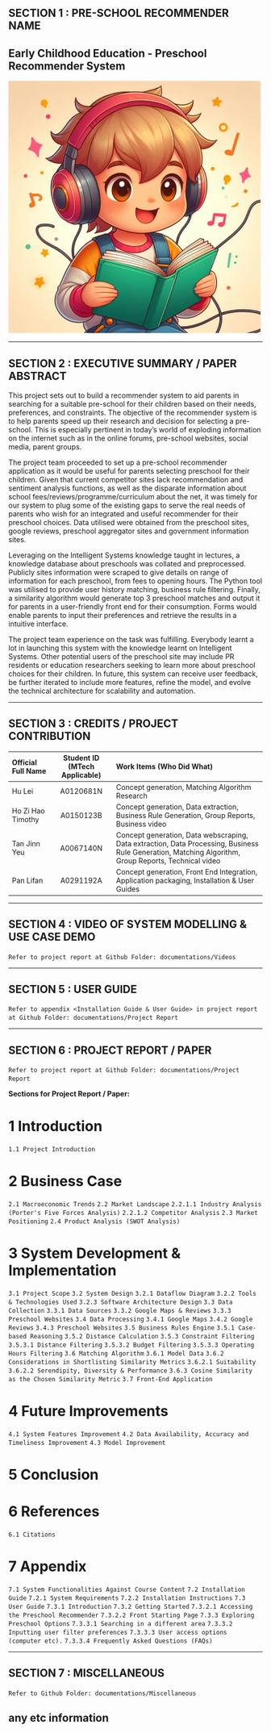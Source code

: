 ## SECTION 1 : PRE-SCHOOL RECOMMENDER NAME 
## Early Childhood Education - Preschool Recommender System

<img src="./Preschool_Recommender/documentations/Images/Logo_Project.jpeg"
         style="margin-right: 0px;"
         height="500" />


---

## SECTION 2 : EXECUTIVE SUMMARY / PAPER ABSTRACT
This project sets out to build a recommender system to aid parents in searching for a suitable pre-school for their children based on their needs, preferences, and constraints. The objective of the recommender system is to help parents speed up their research and decision for selecting a pre-school. This is especially pertinent in today’s world of exploding information on the internet such as in the online forums, pre-school websites, social media, parent groups. 

The project team proceeded to set up a pre-school recommender application as it would be useful for parents selecting preschool for their children. Given that current competitor sites lack recommendation and sentiment analysis functions, as well as the disparate information about school fees/reviews/programme/curriculum about the net, it was timely for our system to plug some of the existing gaps to serve the real needs of parents who wish for an integrated and useful recommender for their preschool choices. Data utilised were obtained from the preschool sites, google reviews, preschool aggregator sites and government information sites. 

Leveraging on the Intelligent Systems knowledge taught in lectures, a knowledge database about preschools was collated and preprocessed. Publicly sites information were scraped to give details on range of information for each preschool, from fees to opening hours. The Python tool was utilised to provide user history matching, business rule filtering. Finally, a similarity algorithm would generate top 3 preschool matches and output it for parents in a user-friendly front end for their consumption. Forms would enable parents to input their preferences and retrieve the results in a intuitive interface. 

The project team experience on the task was fulfilling. Everybody learnt a lot in launching this system with the knowledge learnt on Intelligent Systems. Other potential users of the preschool site may include PR residents or education researchers seeking to learn more about preschool choices for their children. In future, this system can receive user feedback, be further iterated to include more features, refine the model, and evolve the technical architecture for scalability and automation.

---

## SECTION 3 : CREDITS / PROJECT CONTRIBUTION

| Official Full Name  | Student ID (MTech Applicable)  | Work Items (Who Did What) |
| :------------ |:---------------:| :-----|
| Hu Lei            | A0120681N | Concept generation, Matching Algorithm Research |
| Ho Zi Hao Timothy | A0150123B | Concept generation, Data extraction, Business Rule Generation, Group Reports, Business video |
| Tan Jinn Yeu      | A0067140N | Concept generation, Data webscraping, Data extraction,  Data Processing, Business Rule Generation, Matching Algorithm, Group Reports, Technical video |
| Pan Lifan         | A0291192A | Concept generation, Front End Integration, Application packaging, Installation & User Guides |

---

## SECTION 4 : VIDEO OF SYSTEM MODELLING & USE CASE DEMO

`Refer to project report at Github Folder: documentations/Videos`

---

## SECTION 5 : USER GUIDE

`Refer to appendix <Installation Guide & User Guide> in project report at Github Folder: documentations/Project Report`

---
## SECTION 6 : PROJECT REPORT / PAPER

`Refer to project report at Github Folder: documentations/Project Report`

**Sections for Project Report / Paper:**
# 1 Introduction
`1.1 Project Introduction`
# 2 Business Case
`2.1 Macroeconomic Trends`
`2.2 Market Landscape`
`2.2.1.1 Industry Analysis (Porter's Five Forces Analysis)`
`2.2.1.2 Competitor Analysis`
`2.3 Market Positioning`
`2.4 Product Analysis (SWOT Analysis)`
# 3 System Development & Implementation
`3.1 Project Scope`
`3.2 System Design`
`3.2.1 Dataflow Diagram`
`3.2.2 Tools & Technologies Used`
`3.2.3 Software Architecture Design`
`3.3 Data Collection`
`3.3.1 Data Sources`
`3.3.2 Google Maps & Reviews`
`3.3.3 Preschool Websites`
`3.4 Data Processing`
`3.4.1 Google Maps`
`3.4.2 Google Reviews`
`3.4.3 Preschool Websites`
`3.5 Business Rules Engine`
`3.5.1 Case-based Reasoning`
`3.5.2 Distance Calculation`
`3.5.3 Constraint Filtering`
`3.5.3.1 Distance Filtering`
`3.5.3.2 Budget Filtering`
`3.5.3.3 Operating Hours Filtering`
`3.6 Matching Algorithm`
`3.6.1 Model Data`
`3.6.2 Considerations in Shortlisting Similarity Metrics`
`3.6.2.1 Suitability`
`3.6.2.2 Serendipity, Diversity & Performance`
`3.6.3 Cosine Similarity as the Chosen Similarity Metric`
`3.7 Front-End Application`
# 4 Future Improvements
`4.1 System Features Improvement`
`4.2 Data Availability, Accuracy and Timeliness Improvement`
`4.3 Model Improvement`
# 5 Conclusion
# 6 References
`6.1 Citations`
# 7 Appendix
`7.1 System Functionalities Against Course Content`
`7.2 Installation Guide`
`7.2.1 System Requirements`
`7.2.2 Installation Instructions`
`7.3 User Guide`
`7.3.1 Introduction`
`7.3.2 Getting Started`
`7.3.2.1 Accessing the Preschool Recommender`
`7.3.2.2 Front Starting Page`
`7.3.3 Exploring Preschool Options`
`7.3.3.1 Searching in a different area`
`7.3.3.2 Inputting user filter preferences`
`7.3.3.3 User access options (computer etc).`
`7.3.3.4 Frequently Asked Questions (FAQs)`

---
## SECTION 7 : MISCELLANEOUS

`Refer to Github Folder: documentations/Miscellaneous`

any etc information
---

